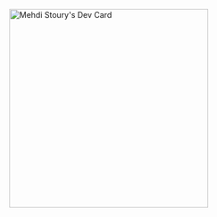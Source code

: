 <a href="https://app.daily.dev/mehdistoury"><img src="https://api.daily.dev/devcards/v2/LYsF36ng3Py7ltz2GTbnP.png?type=default&r=hf1" width="356" alt="Mehdi Stoury's Dev Card"/></a>
